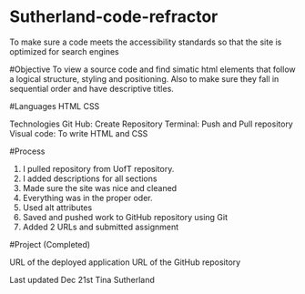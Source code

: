 # Sutherland-code-refractor

To make sure a code meets the accessibility standards so that the site is optimized for search engines

#Objective
To view a source code and find simatic html elements that follow a logical structure, styling and positioning. Also to make sure they fall in sequential order and have descriptive titles.

#Languages
HTML
CSS

Technologies
Git Hub: Create Repository
Terminal: Push and Pull repository
Visual code: To write HTML and CSS

#Process
1. I pulled repository from UofT repository.
2. I added descriptions for all sections
3. Made sure the site was nice and cleaned
4. Everything was in the proper oder.
5. Used alt attributes
6. Saved and pushed work to GitHub repository using Git
7. Added 2 URLs and submitted assignment

#Project (Completed)

URL of the deployed application
URL of the GitHub repository

Last updated Dec 21st
Tina Sutherland